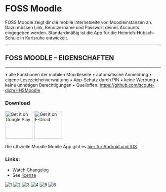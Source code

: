 # FOSS Moodle

FOSS Moodle zeigt dir die mobile Internetseite von Moodleinstanzen an. Dazu müssen Link, Benutzername und Passwort deines Accounts eingegeben werden. Standardmäßig ist die App für die Heinrich-Hübsch-Schule in Karlsruhe entwickelt.

-------------------------------------------------
## FOSS MOODLE – EIGENSCHAFTEN
-------------------------------------------------

• alle Funktionen der mobilen Moodleseite
• automatische Anmeldung
• eigene Lesezeichenverwaltung
• App-Schutz durch PIN
• keine Werbung
• keine unnötigen Berechtigungen
• Quelloffen: https://github.com/scoute-dich/HHSMoodle

### Download
<a href="https://play.google.com/store/apps/details?id=de.baumann.hhsmoodle" target="_blank">
<img src="https://play.google.com/intl/en_us/badges/images/generic/en-play-badge.png" alt="Get it on Google Play" height="90"/></a>
<a href="https://f-droid.org/packages/de.baumann.hhsmoodle/">
<img src="https://f-droid.org/badge/get-it-on.png" alt="Get it on F-Droid" height="90"></a>

Die offizielle Moodle Mobile App gibt es [hier für Android und IOS](https://download.moodle.org/mobile).

### Links:
- Watch [Changelog](https://github.com/scoute-dich/HHSMoodle/blob/master/CHANGELOG.md)
- See [license](https://github.com/scoute-dich/HHSMoodle/blob/master/LICENSE.md)

![1](https://github.com/scoute-dich/HHSMoodle/blob/master/fastlane/metadata/android/de-DE/images/phoneScreenshots/1.jpg)
![2](https://github.com/scoute-dich/HHSMoodle/blob/master/fastlane/metadata/android/de-DE/images/phoneScreenshots/2.jpg)
![3](https://github.com/scoute-dich/HHSMoodle/blob/master/fastlane/metadata/android/de-DE/images/phoneScreenshots/3.jpg)
![4](https://github.com/scoute-dich/HHSMoodle/blob/master/fastlane/metadata/android/de-DE/images/phoneScreenshots/4.jpg)
![5](https://github.com/scoute-dich/HHSMoodle/blob/master/fastlane/metadata/android/de-DE/images/phoneScreenshots/5.jpg)
![6](https://github.com/scoute-dich/HHSMoodle/blob/master/fastlane/metadata/android/de-DE/images/phoneScreenshots/6.jpg)
